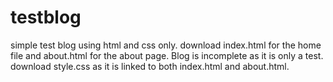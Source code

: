# testblog
simple test blog using html and css only.
download index.html for the home file and about.html for the about page. Blog is incomplete as it is only a test.
download style.css as it is linked to both index.html and about.html.
